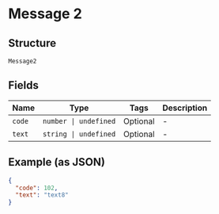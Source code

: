 
# Message 2

## Structure

`Message2`

## Fields

| Name | Type | Tags | Description |
|  --- | --- | --- | --- |
| `code` | `number \| undefined` | Optional | - |
| `text` | `string \| undefined` | Optional | - |

## Example (as JSON)

```json
{
  "code": 102,
  "text": "text8"
}
```

